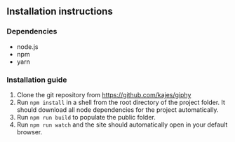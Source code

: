 ## Installation instructions

### Dependencies
* node.js
* npm
* yarn

### Installation guide
1. Clone the git repository from https://github.com/kajes/giphy
2. Run ```npm install``` in a shell from the root directory of the project folder. It should download all node dependencies for the project automatically.
3. Run ```npm run build``` to populate the public folder.
4. Run ```npm run watch``` and the site should automatically open in your default browser.
